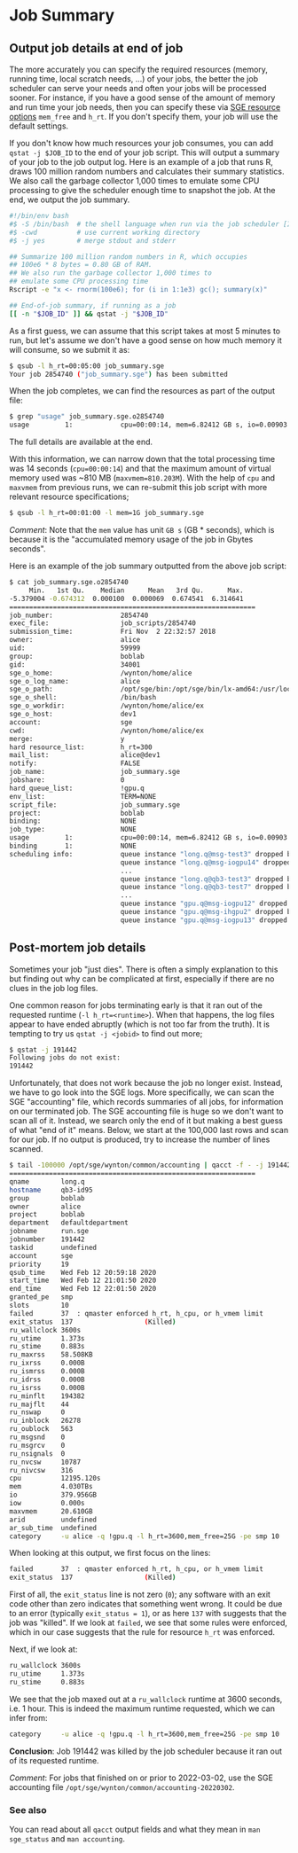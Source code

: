 # Job Summary

## Output job details at end of job

The more accurately you can specify the required resources (memory, running time, local scratch needs, ...) of your jobs, the better the job scheduler can serve your needs and often your jobs will be processed sooner.  For instance, if you have a good sense of the amount of memory and run time your job needs, then you can specify these via [SGE resource options](/hpc/scheduler/submit-jobs.html) `mem_free` and `h_rt`.  If you don't specify them, your job will use the default settings.

If you don't know how much resources your job consumes, you can add `qstat -j $JOB_ID` to the end of your job script.  This will output a summary of your job to the job output log.  Here is an example of a job that runs R, draws 100 million random numbers and calculates their summary statistics. We also call the garbage collector 1,000 times to emulate some CPU processing to give the scheduler enough time to snapshot the job.  At the end, we output the job summary.

```sh
#!/bin/env bash
#$ -S /bin/bash  # the shell language when run via the job scheduler [IMPORTANT]
#$ -cwd          # use current working directory
#$ -j yes        # merge stdout and stderr

## Summarize 100 million random numbers in R, which occupies
## 100e6 * 8 bytes = 0.80 GB of RAM.
## We also run the garbage collector 1,000 times to
## emulate some CPU processing time
Rscript -e "x <- rnorm(100e6); for (i in 1:1e3) gc(); summary(x)"

## End-of-job summary, if running as a job
[[ -n "$JOB_ID" ]] && qstat -j "$JOB_ID"
```

As a first guess, we can assume that this script takes at most 5 minutes to run, but let's assume we don't have a good sense on how much memory it will consume, so we submit it as:

```sh
$ qsub -l h_rt=00:05:00 job_summary.sge
Your job 2854740 ("job_summary.sge") has been submitted
```

When the job completes, we can find the resources as part of the output file:

```sh
$ grep "usage" job_summary.sge.o2854740
usage         1:            cpu=00:00:14, mem=6.82412 GB s, io=0.00903 GB, vmem=810.203M, maxvmem=810.203M
```

The full details are available at the end.

With this information, we can narrow down that the total processing time was 14 seconds (`cpu=00:00:14`) and that the maximum amount of virtual memory used was ~810 MB (`maxvmem=810.203M`).  With the help of `cpu` and `maxvmem` from previous runs, we can re-submit this job script with more relevant resource specifications;

```sh
$ qsub -l h_rt=00:01:00 -l mem=1G job_summary.sge
```


_Comment_: Note that the `mem` value has unit `GB s` (GB * seconds), which is because it is the "accumulated memory usage of the job in Gbytes seconds".


Here is an example of the job summary outputted from the above job script:

```sh
$ cat job_summary.sge.o2854740
     Min.   1st Qu.    Median      Mean   3rd Qu.      Max.
-5.379004 -0.674312  0.000100  0.000069  0.674541  6.314641
==============================================================
job_number:                 2854740
exec_file:                  job_scripts/2854740
submission_time:            Fri Nov  2 22:32:57 2018
owner:                      alice
uid:                        59999
group:                      boblab
gid:                        34001
sge_o_home:                 /wynton/home/alice
sge_o_log_name:             alice
sge_o_path:                 /opt/sge/bin:/opt/sge/bin/lx-amd64:/usr/local/bin:/usr/bin:/usr/local/sbin:/usr/sbin:/wynton/home/alice/.local/bin:/wynton/home/alice/bin
sge_o_shell:                /bin/bash
sge_o_workdir:              /wynton/home/alice/ex
sge_o_host:                 dev1
account:                    sge
cwd:                        /wynton/home/alice/ex
merge:                      y
hard resource_list:         h_rt=300
mail_list:                  alice@dev1
notify:                     FALSE
job_name:                   job_summary.sge
jobshare:                   0
hard_queue_list:            !gpu.q
env_list:                   TERM=NONE
script_file:                job_summary.sge
project:                    boblab
binding:                    NONE
job_type:                   NONE
usage         1:            cpu=00:00:14, mem=6.82412 GB s, io=0.00903 GB, vmem=810.203M, maxvmem=810.203M
binding       1:            NONE
scheduling info:            queue instance "long.q@msg-test3" dropped because it is temporarily not available
                            queue instance "long.q@msg-iogpu14" dropped because it is temporarily not available
                            ...
                            queue instance "long.q@qb3-test3" dropped because it is disabled
                            queue instance "long.q@qb3-test7" dropped because it is disabled
                            ...
                            queue instance "gpu.q@msg-iogpu12" dropped because it is full
                            queue instance "gpu.q@msg-ihgpu2" dropped because it is full
                            queue instance "gpu.q@msg-iogpu13" dropped because it is full
```


## Post-mortem job details

Sometimes your job "just dies". There is often a simply explanation to this but finding out why can be complicated at first, especially if there are no clues in the job log files.

One common reason for jobs terminating early is that it ran out of the requested runtime (`-l h_rt=<runtime>`).  When that happens, the log files appear to have ended abruptly (which is not too far from the truth).  It is tempting to try us `qstat -j <jobid>` to find out more;

```sh
$ qstat -j 191442
Following jobs do not exist: 
191442
```

Unfortunately, that does not work because the job no longer exist.  Instead, we have to go look into the SGE logs.  More specifically, we can scan the SGE "accounting" file, which records summaries of all jobs, for information on our terminated job.  The SGE accounting file is huge so we don't want to scan all of it.  Instead, we search only the end of it but making a best guess of what "end of it" means.  Below, we start at the 100,000 last rows and scan for our job. If no output is produced, try to increase the number of lines scanned.

```sh
$ tail -100000 /opt/sge/wynton/common/accounting | qacct -f - -j 191442
==============================================================
qname        long.q
hostname     qb3-id95
group        boblab
owner        alice
project      boblab
department   defaultdepartment
jobname      run.sge
jobnumber    191442
taskid       undefined
account      sge
priority     19
qsub_time    Wed Feb 12 20:59:18 2020
start_time   Wed Feb 12 21:01:50 2020
end_time     Wed Feb 12 22:01:50 2020
granted_pe   smp
slots        10
failed       37  : qmaster enforced h_rt, h_cpu, or h_vmem limit
exit_status  137                  (Killed)
ru_wallclock 3600s
ru_utime     1.373s
ru_stime     0.883s
ru_maxrss    58.508KB
ru_ixrss     0.000B
ru_ismrss    0.000B
ru_idrss     0.000B
ru_isrss     0.000B
ru_minflt    194382
ru_majflt    44
ru_nswap     0
ru_inblock   26278
ru_oublock   563
ru_msgsnd    0
ru_msgrcv    0
ru_nsignals  0
ru_nvcsw     10787
ru_nivcsw    316
cpu          12195.120s
mem          4.030TBs
io           379.956GB
iow          0.000s
maxvmem      20.610GB
arid         undefined
ar_sub_time  undefined
category     -u alice -q !gpu.q -l h_rt=3600,mem_free=25G -pe smp 10
```

When looking at this output, we first focus on the lines:

```sh
failed       37  : qmaster enforced h_rt, h_cpu, or h_vmem limit
exit_status  137                  (Killed)
```

First of all, the `exit_status` line is not zero (`0`); any software with an exit code other than zero indicates that something went wrong.  It could be due to an error (typically `exit_status = 1`), or as here `137` with suggests that the job was "killed".  If we look at `failed`, we see that some rules were enforced, which in our case suggests that the rule for resource `h_rt` was enforced.

Next, if we look at: 

```sh
ru_wallclock 3600s
ru_utime     1.373s
ru_stime     0.883s
```

We see that the job maxed out at a `ru_wallclock` runtime at 3600 seconds, i.e. 1 hour.  This is indeed the maximum runtime requested, which we can infer from:

```sh
category     -u alice -q !gpu.q -l h_rt=3600,mem_free=25G -pe smp 10
```

**Conclusion**: Job 191442 was killed by the job scheduler because it ran out of its requested runtime.

_Comment_: For jobs that finished on or prior to 2022-03-02, use the SGE accounting file `/opt/sge/wynton/common/accounting-20220302`.


### See also

You can read about all `qacct` output fields and what they mean in `man sge_status` and `man accounting`.

